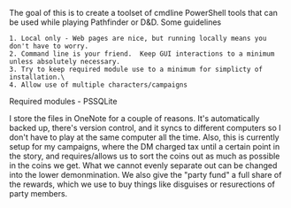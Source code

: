 The goal of this is to create a toolset of cmdline PowerShell tools that can be used while playing Pathfinder or D&D.
Some guidelines

    1. Local only - Web pages are nice, but running locally means you don't have to worry.
    2. Command line is your friend.  Keep GUI interactions to a minimum unless absolutely necessary.
    3. Try to keep required module use to a minimum for simplicty of installation.\
    4. Allow use of multiple characters/campaigns

Required modules - PSSQLite

I store the files in OneNote for a couple of reasons. It's automatically backed up, there's version control, and it syncs to different computers so I don't have to play at the same computer all the time.  Also, this is currently setup for my campaigns, where the DM charged tax until a certain point in the story, and requires/allows us to sort the coins out as much as possible in the coins we get.  What we cannot evenly separate out can be changed into the lower demonmination.  We also give the "party fund" a full share of the rewards, which we use to buy things like disguises or resurections of party members.
